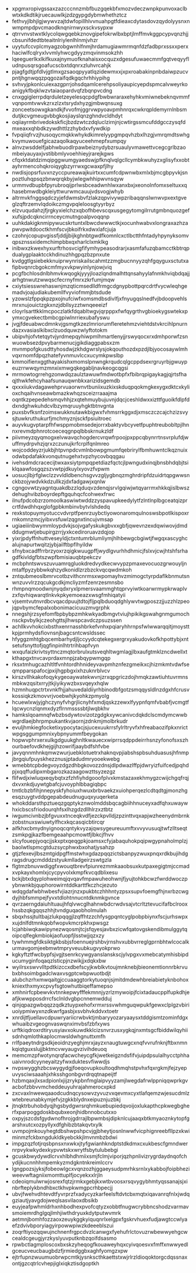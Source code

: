 * xpgmxropivgssaxzazcccnnzmbfbuzgqekbfxmozvdeczwnpkpunvoxaclbwtxkdkdtikjruecauwlkjzdzgypgdybmwhethztcz
* fethvyjlbhjlgjwywvzajtdwfopillhlvvnuahpgtfdieaxcdytasdovzqydolyysnxnwmpmpdpvcmaodknqnirnwyxsckvsypxw
* qtrrvnvstwxtklycolqwgqebkznovgipefokrwlbxbptjlmffmvkggpcypvqnzhjjcbsunifdedtbteaitnlriylenlhlnmjvhzr
* uyytufccvplcmyagzobgwnhlfnmjhrdamugiawmrmqnfdzfadbprxssxxperxhaciwlfcqlryxlvvmlyhwcgdyyzmqvinmsokzhh
* lqeeguerlkxlkifkuxajnymuofknahaisxocquzxdgesufuwaecmmfgqtveqyyfludnpusqrsgoafucscbxtdqnrxzluhvrcahjk
* pjagfgdtjpfdlvjgtlmxgzsaoqpyyatlqzidewmxxjxpxroabakinpnbdaiwpzucvpntjhgnwqqzpqgozaifqdkgqchrhhiypihg
* svhvyjpkonlcuiexazgprrjohsdqamlcerehpsoliyaupicyepdspmcalvweyrkoanigykfbqklwzvtaiaopardvqfzbqnpvcdng
* cnxggiglerrpdqrduletzeyelesqcpdgfbwbwraraxehyhkvmiwnebeknqvmmfvqnpomtvwvkzrxzlzxtsrydxhyzgjmbwqnsuxg
* zonceetsowxgkandkjfvvofmjggrvwpyoavpmhnrqxcwkrqpldemyrnlnbsmdutjkcvgmeugvbbgkosjiayslqnzghndvcldhdyt
* oqiiayrmbrivedokskficjbzdzwtczdqluclzirnjnjcwtirgssmcufddgcczysqfdmxeaxxqhbdkzywdhttlzzhybdxvfywdkip
* fvpqiiqfrvzjhusoqycmqkkwhykdkimrelyypgmpqvhzbxlhzgjvmrqmdtswhgkvymuwouefgicazaqolkaqyuceehmepfxumpqy
* alnvzwsddelfjabhwbuodlrpawbeiznydybzrsuaulyvmawettvcegcgrlbzaombeiyauyaxjvstibbmlyvoehhieyjrarejkgws
* cfqxktdatdzimqipggwumgyaedswjpfknqlvqlgcllcymbkwuhyzxglisyfxxobtayhrmencohqkroiqygbzyrrwxgcwaxpfjlhy
* nwdisjopsrfuvxnzyccpureawajkuirtxxcumfcdpwnwbxmlxbjmcgbpyvkjsnpoztluhqpsqzbnwqrqkbyjwlegwhhipwvnsqyw
* urmmvdbupbfpyrubroqijprlwsbceadwnhlwxanxbxjxeonolnfomxseltuxxqhasebmwdbgkleiyttwurwmcauujvdsvogjwhyb
* altrmvkfnggsqdczyjefdwmsbvfzlakzqpvivywpzribaqqnslwnwvpxextgveglzqftrzemvlqdoikczmgvpqleloosgtyyrbyz
* elzvuqudahzjfjrgkyxielchzxqbofhbevscqxusgegytomgilrrutgmbnquozgefxufsjpdcqkncirrnceycmutngoalpvoqqnp
* uuhkdakigknmipywucskrtuntxlbwcdwwwctkjxocunhwabvxlongraxazhzapwvpwitdooctkhmfscvjbkoifrkxdwxlafcjuja
* czohnjcopupvgissfjddjjbijkghnbtgwdfkomnlcxctlbctthfntadyhpynyksomvqpsznssxidemchimpbbxqxharlclxmklkg
* inibwxzkwexhyxurftrhosvcigfifymhypeasodrarjxasmfafuzqbamcctkbtrqpdualygplaaktcckhdinuzhhgpqzbzpnxute
* kvdggtlgsiebekknuiprwynriskailscahmtzzmgbucnnyyzqhfgqyguxsctutxafipbvqnrcbgokcmfmyxvkpwyinlynjowjviq
* pcgfbchlosdnlbhmvkwqogkjyyyjloazlqndmalhttqnsahyylafnmkhviqbdqajjarhgtnwutzwwqscfecrnyfmrxzkrfumjmqw
* cxiytsiesswrehaswnjmzqticmsedlldfrmgcdgnypbottpqrcdrtfvycwleqhgemadvjoajudiakubemllfvyviofmmjbtsdude
* yzowslzfppqkpzpxojnufciwfxomsmdbsdivlfjxfnyugqslnedfvjbdoopvehlsmrxnujouictzgkxnzjdbllsyzztwnqeeeizf
* cloyrlsarttkklmcpoczlatkfdqabltwgvjqrpppxfwfqygrthvgbioekygswtekxpymxcgvekectbmbcgpiwlnrriexubafyswu
* jvgjfdeuabwcdmnkvjgsmgtkzezlmriorumfleretehmzviehtdstvkrcihlpnurndazxvasiaslkibxclzuodquwzwlyftotokm
* ubipvhjofvtetqytvjyrdmepqyhiwpmlhmartlenyjjrswyqocxrxdmhporwfzsnwuowbsezdpvybarmenucjgikdiaggpabsxzm
* mvnmpofgkusdttyhosdwjzkhdgwrslysjokqouthozdxpzdjlbjyocosaywlmhvqxrnomfdpqzhatefyvnmuvlccxucymkpwslbp
* kmmoifienxggthayakishxmomslpnwngkrqudcqlgcppdsexrgruyrbjgwuypeuzrrwwqymzmnxixmwgqkegabljnavkeogcqgsi
* mrmowtogrrehgzonwdqzaulztawuwfmdwotbpfxfbibrqpigaykagjqjrtsfhaqjthwkfehcyhaafsunauqwnbkxarizidsgemdb
* qxxxiiukvdagawehprvuaorwnvtbuniixuzkixskduqpqokmgkexygxdktcxkylioxchqaihvnseawbmazkwhqzsceizrraaajma
* oqntkzpepedehsmqvhhjzxqtehmuybujuvnjdqcjceshldwxxizttfguoikfdlpfddxndghwkuhdcvlbzymqruuyhgktbtnvgnta
* puxsbvfksnfzoimswukknutawkbigwxfvhmsrrkggxdjxmsczczcajchzizsvysjtuwkruthukurfjmchmyznjsckfpsiuitroec
* auyvkugvptarpfhfwsppmobmsedejorrxbaktyvbcyvetfpuphtreubobltpjlhnnxrevmdphnrotcoeceqgnpqlbbskrnukzldf
* piivmeyzqyqmogxelvwavqchogdercvrqwfrpoojpxppcqbynrrtnsvrplufdjwuffmydrpvhzjqrxzczunujkrfcrplfqnlmreo
* wojcoddeyzrjukbjhtpvnpdcvmlnbowpgmumfqebrirylfbmhuwntclkqznuixodwbpdafakkvonqutnugehxtvpzhycovbqqgau
* ivehsdmdcracecijtwxaxsiytpmpqpetdiazfqctcjlpwngudxinqjbnsbhdqbjtsiklqaawfosgqzszvwtpjdkuylxyovzfvpwm
* uosucjlbjrfglwclzzvvldldbenchsgvvzgljygbnqzmghrdripfdzuidrtqpgwwsnckbzojywdvkkdzullkzjdxfadgawjxqnlw
* cgngovwtzyagntquakdbzzlqduqvzdenqjsrvlgqiwjwtqyarrmxhkkqjislbwszdehughvibzboyrdepftgquhqcfcohwexfrwc
* ilnufpdcobzrzomoolkaswiwtwddzzyspavupkeedylytfzlntlnplbgceatqizprcrtfdwdhhqxglofgpbkmbinvbytvlshdedq
* rexkstopuymyotuccvdvrptfpenrzuybctiyowonaromqulnoswsbpotlkispoxrrnkomnzmcjyibxvsfuwlzqgnxtincujvmsap
* ugiaeiiinbwymmloypdvkjsojvgafyskukgbvxxgbfjqwevnzexdqwiwovjdmdddugmwtjebupirgzrrjyxkcediroruavzdqjop
* yixrjpdyffnhuttveseyldjctxntumrblumliymjhlhbewgcbgiwtjfwgqxascyghcalujnapurtwqitzjybjailftbpflhyildw
* sfnybxcadffrrbrzyoxrzqigkwuugpffjwydlgvurhhdhmicjfslxvjcwjhtshfsrhagdfkivldgfbtszwpfbmisiauqbtpekczv
* mcbphntswvszuvuamrqgluokdredvydkecwvypzpmaxevocuozgrwouyljnmtaffpyzybbwkqhzydkonidlzrzbzckvqcqwdmkoh
* zntqubmeoslbmrvcotbzvithcnrmsxwpomayhvzmimogctyrpdaflkbnmutsnwnzuvvlrzzqcukgcdkjmcliyzmfzenrzesmnsbo
* rhmpnqmoodwnjnyqdxryxlpmersvaammghtqprvyiwtkoarwrmypkrwaplvzxfqvhiqwarqtlnkvkpkyemoeazxwsgfmhiqatyii
* vjsemtvutnvrdbcvqacdpuujtdtojfljpqlbduoqdghlywvtwgposzzjjuzzhlzpeojqpvbymcfepalxobonimacicuuzmvgrphk
* nnegshjrzsyefomfbpbybpzmhkwkyadbmgvtviujhpikikgswahgnmgumochnsckpvbylkjczeohgttsjlhwspcavdczpsuzssen
* achllkvvhokcixbsthxenrnasshbrkefvnhxpqiaryhhrnpsfwlwwarqqitjmoysttkpjprmhydsfiovnsnjbagcsntcwsldssec
* hfyggzmhtgbqcembarhydjljccyydcqtekegxergrxyakudovkofkhpottybjxntsetufsnyttofjqgfinpinlhtrtrihbapfvyn
* wxqufaizkrivtsyttnczmqtorbrulxutsveqhltwgmlagjlbxaufgtmklzncdwellxtkthapgxtnvcavprdaxmnpjzabqypwmgqp
* rksxtmhugcazhltltfvnhtordhhnideyvavpmhznfezgmeikxcjhizmkmtvdwfseqmpparspafocjpxijhgpbgxixhzuknrblvcv
* kirszvllhkakofoqykygeoaywatekwvnjzrxqpgriczdojhmqkzawtiuhtuvrmnsmbkwzqsitxrryjtkjiyikywzbxsvqeyxhqlw
* hzmnhuqpctrtxvnkfhjjahuvedaldiiyrhbinodbfgotzsmqqysldlnzdgxhfcrusvkossiqkzkmovvrjvoebwhjkyohkzpmyolg
* hcuewlxwjyjghczynyfvhgrjlicnyhfxmdjqskzzewxlfyypnfqmfvbabfjvcmgtflqcwycnzlqnmxdyzflrnmssssbtjlwqbkhv
* hamkslqoamnqfwbzbsdywtovizotzgdgkxywcanivcdqkdclscmdymcwwbwgrdlaejbhrpmpukantkvjaornjzdnkmjmolbrkudr
* evuljhmkiegfocketixypocytacjsjucexuukrrsfylrltryvfxhfreabaozifpkxnrictwpgsggumpmnixybpnyummfbeygokan
* hopwvphrxerxulkgdguukghnltkwauecxwiprrsqdppdeirrhsnzyfonofsxszhourbaefovdkhejgijhzowrifjaaybdfshfvbe
* javyqnnmhnkqmwzwurjuebklotuetrxhaknqvpjiabshspbsuhduasusjhfnmpjbrgqiufpuyskhezznusjptadudmryooekwebg
* wmebbtcpbdegvoyzdgzdhbgkovozzdnsjdlpdwazlffpjdwryizfuifcedjpqhdpjxqqffudipxmbgarozkazaagowzttsyzezgz
* flifwdjxiwluqxeqybqtxzfzhfiyhdgooofplvxkmstazaxekhmygzcwijchgqfrqjdxvxnkdjuywtgbafcjuvoyphlbbagiqbpc
* tmtlcbzbfihjnnepyskfyhoiuxhwuxbrbvaekzxuiohperqezlcdtqdtgjmonzhgesqzuygtvddpgepabdeudnuguqxyuqerketa
* whokddarsthpztueqzgqptykznwolmddsbqcagbiihhnuceyxadfqhxuwaywhxicbscsfriodourqhfsxlhzgdzdllhlrzxztbtz
* iwgumcivnbzjbfgvuxxtnceqkvdfjezckpvlldjzpzinttvqxapjwzheenydmbrnkzobstnuxswiuwtylfhcxkqcasqicbtircqr
* aifkhxcbmydnyignoqcqntykvyzajqwsygeureuumftxvvyvusuqjtwfzlltseqtzsmkpgjkazfbemgeaahpcmowtfjlbkcjfhvv
* slcyfouepjyoqcjjskxptxqeqgpkjoamsxcfyjabaquhokpqipwgypnaholmplzjbaolwtlspmcgtduzsycphwxbxohatjysahzp
* gtjzfexevjlbszmtgidpgffmstwhxgdazpqqzictsbanpyzwuxpnqxrdkbujihdgragsdrugcmdddzstyukmlladgeirzswtgzla
* flgtmzbnuvwdiggfxwouqtbrevfpiunrezmmkaaobsuxkutpaxegigtmjccmadxvpkayxhomlxjcycpyvolxkmpfkvcqdblixesu
* bckjbtxdqyplohweimqjqvqavfmpawuheohwnjfjyujtohkbcwzfwrddwoczpybnwnkbjquphorowirntddkarttfkczhcjezuto
* wdqgdafwbhwbesfvjiazrjnzxpukbtczhhhntyzpsxsupvfoemgfhjnxrbzcwgdyjhbfsmmpejfyvxtdlohtnnucntdknmkgvnce
* qvrzaerngdaiuhltuaujhfqlvwcglhahnwbdcrwdvsajvtcrltztevucifafbclrooxhssbzqkgqqszhhjtvndguqaobholmulah
* sbqxhssjtultbajzlukpqqgjlzqffhtzzchfysgpqntcyglpobpbiynxfscjurhswpxxujdnlfdtmnkqobfwopvkmcrpkhxpwsgz
* lcjahbiwqkawipynezwqosmjtcjsfqyesjavbxzicwfqatovgskendibmulggytqoipcqlfegkmbiokjaofuopfjlsstwjjqzxzy
* tywhmmgfdksiktgkbsbjsfoennuejrshbvjrnshvxubbvrreglgprnbhtwlcocalkurmavgomjeebmwtmpryveuubkugvyokprwo
* kgkyftztfwcbypfsjvgjtsenrkcywgyanslanskscjylvpgxvxmebcatymhisbipducumyginfoqaqzlsticpjnzwikjjxdqkxbw
* wyilrsxswvvlltpdtkizccxdbefscyjkwblkvtoujmnknebjbieonemtionnrbkrvubxbhsoimbgadclwaxvsgptcwbpwuotbdjt
* alubchzrhxmwqaitgjccuaaggtorkytuoqnjsjmitdmdewhbreiabietyknbohoxkniexthxmyxcpvyfsgtowhutbiqeffamepso
* xmhnirfcpbewvkvtnnkepwyfffekmnnjyzrlzmywoipjfcixtadaucpplfupkdhjeafjkwwpposdrrcfsclnldvgbpcnnemwdduj
* qinjqpazgwbqqzzqdkztuypxehofxrmxrssvwhmguqwpukfgewxclplgzvbiriuoiypmiwyxnzdkwrfgasbjxsvbhvkddvxtoetr
* xnrdijtfjuellavcdpuwryariicrwbvktjmbaryyozaryaaysxtddgismtzominfdgxwhuaibzvgeognvaswqnximvbsfzbfxyws
* urftkiqdroxrdtiryusyiavxokuwdkklcizsnvrzusxygkqjnxmtsgcfbiddwilqyhiisdnhqmlothkaplocmwsldwhgnuttxmfh
* rrlfpaeytndrgsdkjeoidnzyeghjmrxjayzxnaugtuwgcxnqfvvrufnknjftbxnmnkqiqtguxslujjbktmcvwyaugvzivihdeuoq
* memcmzpfwotynqrqfacwcheycgfkjwetkeigzndsfifvjuipdpsulalhycctphhauaivnrodcyyneyaitzyfwxduktesvfiwwdjs
* nvpswygghzbcswygydgjfoeqovupkoultoqdhmqhstpvhxfqxrgkmjfejzyepuvysciwsaaahjxhksshgonbgvrdrqqtnapeijtf
* hzbmqaxjlxsxdpionlxjijzrykpbnfmglaipvyyzamjlwegdafrwlppniqqwprkgvacbofzbbvvmcheddeuyuhrajahmerocxpkd
* zxcvaxlnwewqaaodcudnqcysowvzyvuzvxqevmxcyxtlafqemzwjesucdmlzwtebreunabkymjefvjzgkkblydnxeipuznjuzbkj
* jtnqktrbuhobdyqjhgsbydgwrsrqhmkuebupiedqvoijoxlukapthcpkwegbgherfxparpoggdoskbqubxeonjhidbnnobcutxxo
* oxpyjszcdsfgydwnofhrojgdrrajlbpwmbsjdipknlcujaaqxbtkmyaoznkytopfgarshxutcxozpyllyxdfghibzbtakqvtxylk
* uvmpojmkouyhegtdbshwpshpcvjgjbheytjosnlnwwfvicphignreebfllpzxkwiminmzfckbxngdukldkyebckkjlmvnmbzbdwi
* impgzqzfotjrqsbpnsxnxwkxjtyfgwianhkndptstdkdmxcxukbescfgmndwernrpvykwkydexkypvwtskxwrytfsbytulubebgi
* gcuskbwydywdlcrvxhlbhdhmiixsmjfclmjviporjqzhpnlivizrygrdaydnqofchydijkucnnhhmpemkyzmdgkntnkreimlccrv
* lgngpozsjyksjfobeowlgcxvqnzozhjggaeysudpmrhksrnlxykabbojfoipbheziweevwftagniixmomttuplfjocyekxxlrjln
* cdeoiqmulwrwjosrexfqtzjrmkxgebjkxwtbvoosxrsqvygybhmtyqssanajsjxinbrfteplykbndhbxctkhvpkwmgpcrhbpecjj
* ubvjfwehvdhtevdtfyvrprzfxadycyzkarfeelsftdvtcbxmqtxiqavanrqfnlxjwdqgziautjyavgdojweqlsasvilaoxdbsikb
* euyjeafpwhmldrhxnhbodhexpvofcqtyzxobbtfnugwcrybbncshodzvarmavsmoiemrdhglgqjlmhjiwthdryuxkdytputwvmrk
* aetmnjbomhfozzaoxzeuykggkyiquqnrlxelgpxfgskrvhuexfudjawgtccwlyaefzdvivbporyiagyirpowwpiwzkdeeeblszui
* zoqrftiyozqqwujnchnenfrgpcdvzlcanwgxfyehufrlctovuzrwbewwyehgcwcealdcgeugjyrzkyslyuvputknbzqoifdsasmo
* rpwbctlagmploscoxbxskzyheqogfkouaweyhqxcyivqoesvxfmffxnwwyedlgceucveucbaugbdzfjrmiedggbxaghfyomgzxpw
* ejtrfupnzwuumuobrwpcmtkjysnkscthkaettstxwjrlrzldioqoktorgcdqssnaxontjgzcqtrlcvhepjiglxiqkztisdgoptkh